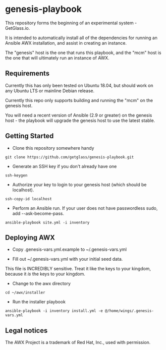 # genesis-playbook
This repository forms the beginning of an experimental system - GetGlass.io.

It is intended to automatically install all of the dependencies for running an Ansible AWX installation, and assist in creating an instance.

The "genesis" host is the one that runs this playbook, and the "mcm" host is the one that will ultimately run an instance of AWX.

## Requirements
Currently this has only been tested on Ubuntu 18.04, but should work on any Ubuntu LTS or mainline Debian release.

Currently this repo only supports building and running the "mcm" on the genesis host.

You will need a recent version of Ansible (2.9 or greater) on the genesis host - the playbook will upgrade the genesis host to use the latest stable.

## Getting Started
* Clone this repository somewhere handy

`git clone https://github.com/getglass/genesis-playbook.git`

* Generate an SSH key if you don't already have one

`ssh-keygen`

* Authorize your key to login to your genesis host (which should be localhost).

`ssh-copy-id localhost`

* Perform an Ansible run. If your user does not have passwordless sudo, add --ask-become-pass.

`ansible-playbook site.yml -i inventory`

## Deploying AWX
* Copy .genesis-vars.yml.example to ~/.genesis-vars.yml

* Fill out ~/.genesis-vars.yml with your initial seed data.

This file is INCREDIBLY sensitive. Treat it like the keys to your kingdom, because it *is* the keys to your kingdom.

* Change to the awx directory

`cd ~/awx/installer`

* Run the installer playbook

`ansible-playbook -i inventory install.yml -e @/home/wings/.genesis-vars.yml`

## Legal notices
The AWX Project is a trademark of Red Hat, Inc., used with permission.
